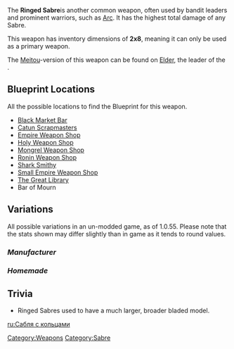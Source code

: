 The **Ringed Sabre**is another common weapon, often used by bandit
leaders and prominent warriors, such as [Arc](Arc.md "wikilink"). It has
the highest total damage of any Sabre.

This weapon has inventory dimensions of **2x8**, meaning it can only be
used as a primary weapon.

The [Meitou](Meitou.md "wikilink")-version of this weapon can be found on
[Elder](Elder.md "wikilink"), the leader of the [](Skeleton_Bandits.md).

## Blueprint Locations

<span class="">All the possible locations to find the
</span>Blueprint<span class=""> for this weapon.</span>

- [Black Market Bar](Black_Market_Bar.md "wikilink")
- [Catun Scrapmasters](Catun_Scrapmasters.md "wikilink")
- [Empire Weapon Shop](Empire_Weapon_Shop.md "wikilink")
- [Holy Weapon Shop](Holy_Weapon_Shop.md "wikilink")
- [Mongrel Weapon Shop](Mongrel_Weapon_Shop.md "wikilink")
- [Ronin Weapon Shop](Ronin_Weapon_Shop.md "wikilink")
- [Shark Smithy](Shark_Smithy.md "wikilink")
- [Small Empire Weapon Shop](Small_Empire_Weapon_Shop.md "wikilink")
- [The Great Library](The_Great_Library.md "wikilink")
- Bar of Mourn

## Variations

All possible variations in an un-modded game, as of 1.0.55. Please note
that the stats shown may differ slightly than in game as it tends to
round values.

### *Manufacturer*

### *Homemade*

## Trivia

- Ringed Sabres used to have a much larger, broader bladed model.

[ru:Сабля с кольцами](ru:Сабля_с_кольцами "wikilink")

[Category:Weapons](Category:Weapons "wikilink")
[Category:Sabre](Category:Sabre "wikilink")